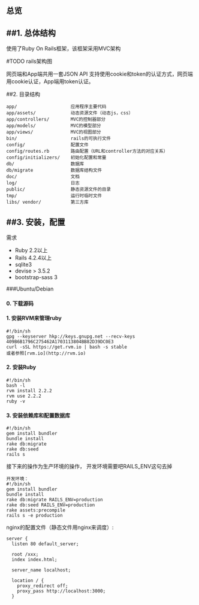 总览
---

##1. 总体结构
---
使用了Ruby On Rails框架，该框架采用MVC架构


#TODO rails架构图


网页端和App端共用一套JSON API
支持使用cookie和token的认证方式，网页端用cookie认证，App端用token认证。

##2. 目录结构

    app/                    应用程序主要代码
    app/assets/             动态资源文件（动态js，css）
    app/controllers/        MVC的控制器部分
    app/models/             MVC的模型部分
    app/views/              MVC的视图部分
    bin/                    rails的可执行文件
    config/                 配置文件
    config/routes.rb        路由配置（URL和controller方法的对应关系）
    config/initializers/    初始化配置和常量
    db/                     数据库
    db/migrate              数据库结构文件
    doc/                    文档
    log/                    日志
    public/                 静态资源文件的目录
    tmp/                    运行时临时文件
    libs/ vendor/           第三方库
    

##3. 安装，配置
---
需求

*   Ruby 2.2以上
*   Rails 4.2.4以上
*   sqlite3
*   devise > 3.5.2
*   bootstrap-sass 3

###Ubuntu/Debian
#### 0. 下载源码
#### 1. 安装RVM来管理ruby
    #!/bin/sh
    gpg --keyserver hkp://keys.gnupg.net --recv-keys 409B6B1796C275462A1703113804BB82D39DC0E3
    curl -sSL https://get.rvm.io | bash -s stable
    或者参照[rvm.io](http://rvm.io)
#### 2. 安装Ruby
    #!/bin/sh
    bash -l
    rvm install 2.2.2
    rvm use 2.2.2
    ruby -v
    
#### 3. 安装依赖库和配置数据库
    #!/bin/sh
    gem install bundler
    bundle install
    rake db:migrate
    rake db:seed
    rails s

接下来的操作为生产环境的操作， 开发环境需要吧RAILS_ENV这句去掉

    开发环境：
    #!/bin/sh
    gem install bundler
    bundle install
    rake db:migrate RAILS_ENV=production
    rake db:seed RAILS_ENV=production
    rake assets:precompile
    rails s -e production
    
nginx的配置文件（静态文件用nginx来调度）:

    server {
      listen 80 default_server;
    
      root /xxx;
      index index.html;
    
      server_name localhost;
    
      location / {
        proxy_redirect off;
        proxy_pass http://localhost:3000;
      }

